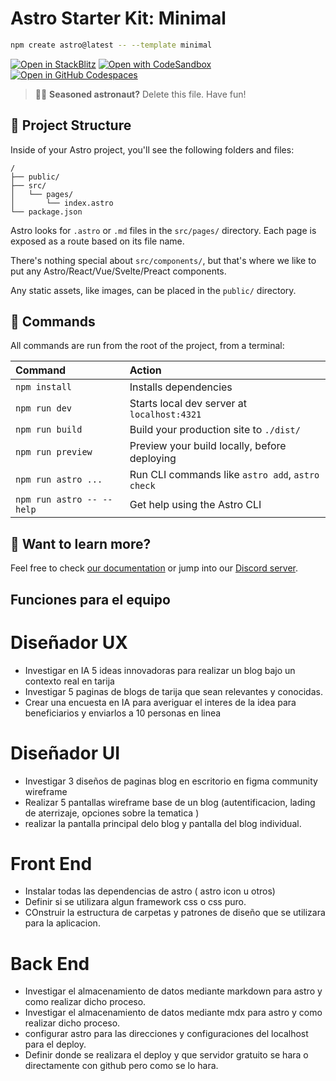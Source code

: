 # Astro Starter Kit: Minimal

```sh
npm create astro@latest -- --template minimal
```

[![Open in StackBlitz](https://developer.stackblitz.com/img/open_in_stackblitz.svg)](https://stackblitz.com/github/withastro/astro/tree/latest/examples/minimal)
[![Open with CodeSandbox](https://assets.codesandbox.io/github/button-edit-lime.svg)](https://codesandbox.io/p/sandbox/github/withastro/astro/tree/latest/examples/minimal)
[![Open in GitHub Codespaces](https://github.com/codespaces/badge.svg)](https://codespaces.new/withastro/astro?devcontainer_path=.devcontainer/minimal/devcontainer.json)

> 🧑‍🚀 **Seasoned astronaut?** Delete this file. Have fun!

## 🚀 Project Structure

Inside of your Astro project, you'll see the following folders and files:

```text
/
├── public/
├── src/
│   └── pages/
│       └── index.astro
└── package.json
```

Astro looks for `.astro` or `.md` files in the `src/pages/` directory. Each page is exposed as a route based on its file name.

There's nothing special about `src/components/`, but that's where we like to put any Astro/React/Vue/Svelte/Preact components.

Any static assets, like images, can be placed in the `public/` directory.

## 🧞 Commands

All commands are run from the root of the project, from a terminal:

| Command                   | Action                                           |
| :------------------------ | :----------------------------------------------- |
| `npm install`             | Installs dependencies                            |
| `npm run dev`             | Starts local dev server at `localhost:4321`      |
| `npm run build`           | Build your production site to `./dist/`          |
| `npm run preview`         | Preview your build locally, before deploying     |
| `npm run astro ...`       | Run CLI commands like `astro add`, `astro check` |
| `npm run astro -- --help` | Get help using the Astro CLI                     |

## 👀 Want to learn more?

Feel free to check [our documentation](https://docs.astro.build) or jump into our [Discord server](https://astro.build/chat).

## Funciones para el equipo
# Diseñador UX
- Investigar en IA 5 ideas innovadoras para realizar un blog bajo un contexto real en tarija
- Investigar 5 paginas de blogs de tarija que sean relevantes y conocidas.
- Crear una encuesta en IA para averiguar el interes de la idea para beneficiarios y enviarlos a 10 personas en linea
# Diseñador UI
- Investigar 3 diseños de paginas blog en escritorio en figma community wireframe
- Realizar 5 pantallas wireframe base de un blog (autentificacion, lading de aterrizaje, opciones sobre la tematica )
- realizar la pantalla principal delo blog y pantalla del blog individual.
# Front End
- Instalar todas las dependencias de astro ( astro icon u otros)
- Definir si se utilizara algun framework css o css puro.
- COnstruir la estructura de carpetas y patrones de diseño que se utilizara para la aplicacion.
# Back End
- Investigar el almacenamiento de datos mediante markdown para astro y como realizar dicho proceso.
- Investigar el almacenamiento de datos mediante mdx para astro y como realizar dicho proceso.
- configurar astro para las direcciones y configuraciones del localhost para el deploy.
- Definir donde se realizara el deploy y que servidor gratuito se hara o directamente con github pero como se lo hara.